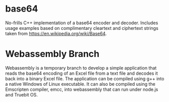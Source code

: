 # base64
No-frills C++ implementation of a base64 encoder and decoder. Includes 
usage examples based on complimentary cleartext and ciphertext strings taken 
from https://en.wikipedia.org/wiki/Base64.

# Webassembly Branch
Webassembly is a temporary branch to develop a simple application that reads the base64 encoding of an Excel file from a text file and decodes it back into a binary Excel file. The application can be compiled using g++ into a native Windows of Linux executable. It can also be compiled using the Emscripten compiler, emcc, into webassembly that can run under node.js and Truebit OS.